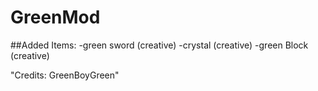 # GreenMod

##Added Items:
-green sword (creative)
-crystal (creative)
-green Block (creative)

"Credits: GreenBoyGreen"
